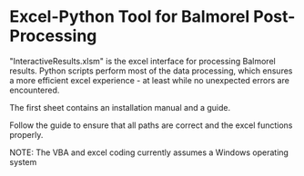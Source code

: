 # Excel-Python Tool for Balmorel Post-Processing 

"InteractiveResults.xlsm" is the excel interface for processing Balmorel results. 
Python scripts perform most of the data processing, which ensures a more efficient excel experience - at least while no unexpected errors are encountered.  

The first sheet contains an installation manual and a guide.

Follow the guide to ensure that all paths are correct and the excel functions properly.

NOTE: The VBA and excel coding currently assumes a Windows operating system
